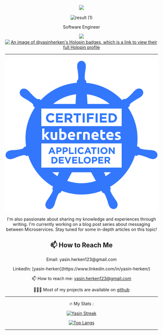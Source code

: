 <div align="center">
  <img src="https://media.giphy.com/media/M9gbBd9nbDrOTu1Mqx/giphy.gif" width="100"/> <br>

  ![result (1)](https://user-images.githubusercontent.com/57527891/183238962-a9adc02d-4e41-4102-942f-39b45d38a61d.gif)


  Software Engineer
  
  ![](https://komarev.com/ghpvc/?username=yasin-herken&color=green)
  [![An image of @yasinherken's Holopin badges, which is a link to view their full Holopin profile](https://holopin.me/yasinherken)](https://holopin.io/@yasinherken)
  
  ---

  ![](./ckad.png)

I'm also passionate about sharing my knowledge and experiences through writing. I'm currently working on a blog post series about messaging between Microservices. Stay tuned for some in-depth articles on this topic!

## 📫 How to Reach Me
<p align="center">
  Email: yasin.herken123@gmail.com
</p>
<p align="center">
  LinkedIn: [yasin-herken](https://www.linkedin.com/in/yasin-herken/)
</p>

📫 How to reach me: yasin.herken123@gmail.com

👨🏻‍💻 Most of my projects are available on <a href="www.github.com/yasin-herken">github</a>
  
  ---
  
  :fire: My Stats :

[![Yasin Streak](https://github-readme-streak-stats.herokuapp.com/?user=yasin-herken)](https://git.io/streak-stats)
  

[![Top Langs](https://github-readme-stats.vercel.app/api/top-langs/?username=yasin-herken&layout=compact&theme=vision-friendly-dark)](https://github.com/anuraghazra/github-readme-stats)
  
  ---
</div>



